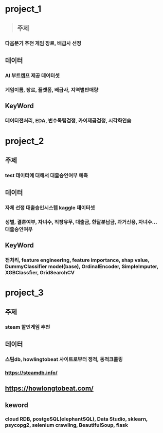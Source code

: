 # project_1
> ## 주제
### 다음분기 추천 게임 장르, 배급사 선정

## 데이터
### AI 부트캠프 제공 데이터셋
### 게임이름, 장르, 플랫폼, 배급사, 지역별판매량

## KeyWord
### 데이터전처리, EDA, 변수독립검정, 카이제곱검정, 시각화연습


# project_2
## 주제
### test 데이터에 대해서 대출승인여부 예측

## 데이터
### 자체 선정 대출승인시스템 kaggle 데이터셋
### 성별, 결혼여부, 자녀수, 직장유무, 대출금, 한달분납금, 과거신용, 자녀수...대출승인여부

## KeyWord
### 전처리, feature engineering, feature importance, shap value,  DummyClassifier model(base), OrdinalEncoder, SimpleImputer, XGBClassfier, GridSearchCV


# project_3
## 주제
### steam 할인게임 추천

## 데이터
### 스팀db, howlingtobeat 사이트로부터 정적, 동적크롤링
### https://steamdb.info/
## https://howlongtobeat.com/

## keword
### cloud RDB, postgeSQL(elephantSQL), Data Studio, sklearn, psycopg2, selenium crawling, BeautifulSoup, flask
